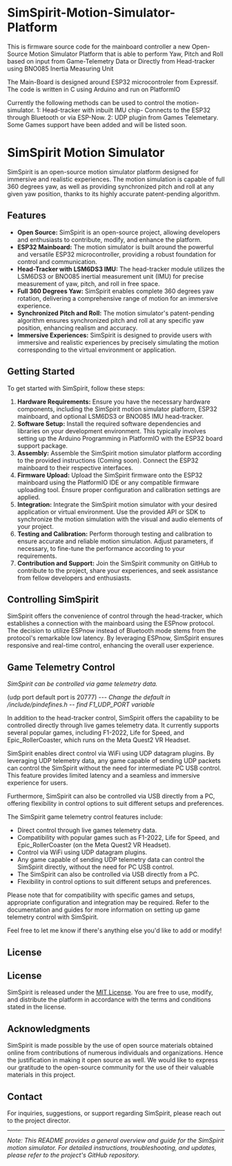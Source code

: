 # SimSpirit-Motion-Simulator-Platform
This is firmware source code for the mainboard controller a new Open-Source Motion Simulator Platform that is able to perform Yaw, Pitch and Roll based on input from Game-Telemetry Data or Directly from Head-tracker using BNO085 Inertia Measuring Unit

The Main-Board is designed around ESP32 microcontroler from Expressif.
The code is written in C using Arduino and run on PlatformIO

Currently the following methods can be used to control the motion-simulator.
1: Head-tracker with inbuilt IMU chip- Connects to the ESP32 through Bluetooth or via ESP-Now.
2: UDP plugin from Games Telemetary. Some Games support have been added and will be listed soon.

# SimSpirit Motion Simulator

SimSpirit is an open-source motion simulator platform designed for immersive and realistic experiences. The motion simulation is capable of full 360 degrees yaw, as well as providing synchronized pitch and roll at any given yaw position, thanks to its highly accurate patent-pending algorithm.

## Features

- **Open Source:** SimSpirit is an open-source project, allowing developers and enthusiasts to contribute, modify, and enhance the platform.
- **ESP32 Mainboard:** The motion simulator is built around the powerful and versatile ESP32 microcontroller, providing a robust foundation for control and communication.
- **Head-Tracker with LSM6DS3 IMU:** The head-tracker module utilizes the LSM6DS3 or BNO085 inertial measurement unit (IMU) for precise measurement of yaw, pitch, and roll in free space.
- **Full 360 Degrees Yaw:** SimSpirit enables complete 360 degrees yaw rotation, delivering a comprehensive range of motion for an immersive experience.
- **Synchronized Pitch and Roll:** The motion simulator's patent-pending algorithm ensures synchronized pitch and roll at any specific yaw position, enhancing realism and accuracy.
- **Immersive Experiences:** SimSpirit is designed to provide users with immersive and realistic experiences by precisely simulating the motion corresponding to the virtual environment or application.

## Getting Started

To get started with SimSpirit, follow these steps:

1. **Hardware Requirements:** Ensure you have the necessary hardware components, including the SimSpirit motion simulator platform, ESP32 mainboard, and optional LSM6DS3 or BNO085 IMU head-tracker.
2. **Software Setup:** Install the required software dependencies and libraries on your development environment. This typically involves setting up the Arduino Programming in PlatformIO with the ESP32 board support package.
3. **Assembly:** Assemble the SimSpirit motion simulator platform according to the provided instructions (Coming soon). Connect the ESP32 mainboard to their respective interfaces.
4. **Firmware Upload:** Upload the SimSpirit firmware onto the ESP32 mainboard using the PlatformIO IDE or any compatible firmware uploading tool. Ensure proper configuration and calibration settings are applied.
5. **Integration:** Integrate the SimSpirit motion simulator with your desired application or virtual environment. Use the provided API or SDK to synchronize the motion simulation with the visual and audio elements of your project.
6. **Testing and Calibration:** Perform thorough testing and calibration to ensure accurate and reliable motion simulation. Adjust parameters, if necessary, to fine-tune the performance according to your requirements.
7. **Contribution and Support:** Join the SimSpirit community on GitHub to contribute to the project, share your experiences, and seek assistance from fellow developers and enthusiasts.

## Controlling SimSpirit

SimSpirit offers the convenience of control through the head-tracker, which establishes a connection with the mainboard using the ESPnow protocol. The decision to utilize ESPnow instead of Bluetooth mode stems from the protocol's remarkable low latency. By leveraging ESPnow, SimSpirit ensures responsive and real-time control, enhancing the overall user experience.

## Game Telemetry Control

*SimSpirit can be controlled via game telemetry data.*

(udp port default port is 20777) --- *Change the default in /include/pindefines.h  -- find F1_UDP_PORT variable*

In addition to the head-tracker control, SimSpirit offers the capability to be controlled directly through live games telemetry data. It currently supports several popular games, including F1-2022, Life for Speed, and Epic_RollerCoaster, which runs on the Meta Quest2 VR Headset.

SimSpirit enables direct control via WiFi using UDP datagram plugins. By leveraging UDP telemetry data, any game capable of sending UDP packets can control the SimSpirit without the need for intermediate PC USB control. This feature provides limited latency and a seamless and immersive experience for users.

Furthermore, SimSpirit can also be controlled via USB directly from a PC, offering flexibility in control options to suit different setups and preferences.

The SimSpirit game telemetry control features include:
- Direct control through live games telemetry data.
- Compatibility with popular games such as F1-2022, Life for Speed, and Epic_RollerCoaster (on the Meta Quest2 VR Headset).
- Control via WiFi using UDP datagram plugins.
- Any game capable of sending UDP telemetry data can control the SimSpirit directly, without the need for PC USB control.
- The SimSpirit can also be controlled via USB directly from a PC.
- Flexibility in control options to suit different setups and preferences.

Please note that for compatibility with specific games and setups, appropriate configuration and integration may be required. Refer to the documentation and guides for more information on setting up game telemetry control with SimSpirit.

Feel free to let me know if there's anything else you'd like to add or modify!

## License

## License

SimSpirit is released under the [MIT License](https://opensource.org/licenses/MIT). You are free to use, modify, and distribute the platform in accordance with the terms and conditions stated in the license.

## Acknowledgments

SimSpirit is made possible by the use of open source materials obtained online from contributions of numerous individuals and organizations. Hence the justification in making it open source as well. We would like to express our gratitude to the open-source community for the use of their valuable materials in this project.

## Contact

For inquiries, suggestions, or support regarding SimSpirit, please reach out to the project director.

---
*Note: This README provides a general overview and guide for the SimSpirit motion simulator. For detailed instructions, troubleshooting, and updates, please refer to the project's GitHub repository.*
